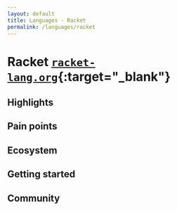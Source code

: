 ```yaml
---
layout: default
title: Languages - Racket
permalink: /languages/racket
---
```


# Racket [`racket-lang.org`](https://racket-lang.org){:target="_blank"}

## Highlights

## Pain points

## Ecosystem

## Getting started

## Community

